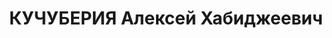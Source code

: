 ---
title: КУЧУБЕРИЯ Алексей Хабиджеевич
description: "Род. в 1913, Очамчирский р-н, c. Река, Абхазия., абхаз. Род занятий:\
  \ бывший управляющий делами Очамчирского РК КП(б) Грузии. \n  Осужден Тройкой при\
  \ НКВД ГССР 19.11.1937. Мера наказания: расстрел с конфискацией личного имущества"
---